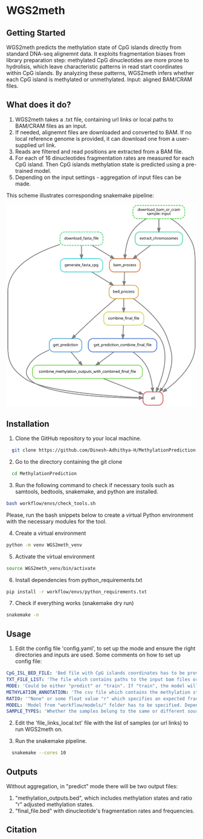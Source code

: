 # WGS2meth

## Getting Started

WGS2meth predicts the methylation state of CpG islands directly from standard DNA-seq alignemnt data. It exploits fragmentation biases from library preparation step: methylated CpG dinucleotides are more prone to hydrolisis, which leave characteristic patterns in read start coordinates within CpG islands. By analyzing these patterns, WGS2meth infers whether each CpG island is methylated or unmethylated.
Input: aligned BAM/CRAM files.

## What does it do?
1. WGS2meth takes a .txt file, containing url links or local paths to BAM/CRAM files as an input.
2. If needed, alignemnt files are downloaded and converted to BAM. If no local reference genome is provided, it can download one from a user-supplied url link.
3. Reads are filtered and read positions are extracted from a BAM file.
4. For each of 16 dinucleotides fragmentation rates are measured for each CpG island. Then CpG islands methylation state is predicted using a pre-trained model.
5. Depending on the input settings - aggregation of input files can be made.

This scheme illustrates corresponding snakemake pipeline:

![Workflow](./Figures/dag.svg)

## Installation

1. Clone the GitHub repository to your local machine.
```sh
  git clone https://github.com/Dinesh-Adhithya-H/MethylationPrediction.git
```
2. Go to the directory containing the git clone
```sh
  cd MethylationPrediction
```
3. Run the following command to check if necessary tools such as samtools, bedtools, snakemake, and python are installed.

```sh
bash workflow/envs/check_tools.sh
```
Please, run the bash snippets below to create a virtual Python environment with the necessary modules for the tool.

4. Create a virtual environment
```sh
python -m venv WGS2meth_venv
```
5. Activate the virtual environment
```sh
source WGS2meth_venv/bin/activate
```
6. Install dependencies from python_requirements.txt
```sh
pip install -r workflow/envs/python_requirements.txt
```
7. Check if everything works (snakemake dry run)
```sh
snakemake -n
```

## Usage

1. Edit the config file 'config.yaml', to set up the mode and ensure the right directories and inputs are used.
Some comments on how to set up config file:
``` yaml
CpG_ISL_BED_FILE: 'Bed file with CpG islands coordinates has to be provided. Ones for hg19 and hg38 can be found in the "resources/" directory.'
TXT_FILE_LIST: 'The file which contains paths to the input bam files or urls of bam/cram files to download.'
MODE: 'Could be either "predict" or "train". If "train", the model will be trained and saved in "MODEL". If "predict", the model will be loaded and used to predict the methylation state of input CpG islands.'
METHYLATION_ANNOTATION: 'The csv file which contains the methylation state of the CpG islands. It is needed only in the "train" mode'
RATIO: '"None" or some float value "r" which specifies an expected fraction of methylated CpG islands. It is only used in "predict" mode. If it is set to "None" - the ratio observed during the input model's training will be used.'
MODEL: 'Model from "workflow/models/" folder has to be specified. Depending on the mode, a model is either created ("train") or used as an input ("predict").'
SAMPLE_TYPES: 'Whether the samples belong to the same or different sources ("SAME" or "DIFFERENT"). If "SAME" - all outputs are aggregated at the last step in one combined file. Methylation state predctions are also made on the aggregated sample.'
```

2. Edit the 'file_links_local.txt' file with the list of samples (or url links) to run WGS2meth on.

3. Run the snakemake pipeline.
``` sh
  snakemake --cores 10
```

## Outputs

Without aggregation, in "predict" mode there will be two output files:
1. "methylation_outputs.bed", which includes methylation states and ratio "r" adjusted methylation states.
2. "final_file.bed" with dinucleotide's fragmentation rates and frequencies.

## Citation


